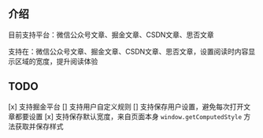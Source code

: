 ## 介绍
目前支持平台：微信公众号文章、掘金文章、CSDN文章、思否文章

支持在：微信公众号文章、掘金文章、CSDN文章、思否文章，设置阅读时内容显示区域的宽度，提升阅读体验

## TODO

[x] 支持掘金平台
[] 支持用户自定义规则
[] 支持保存用户设置，避免每次打开文章都要设置
[x] 支持保存默认宽度，来自页面本身 `window.getComputedStyle` 方法获取并保存样式